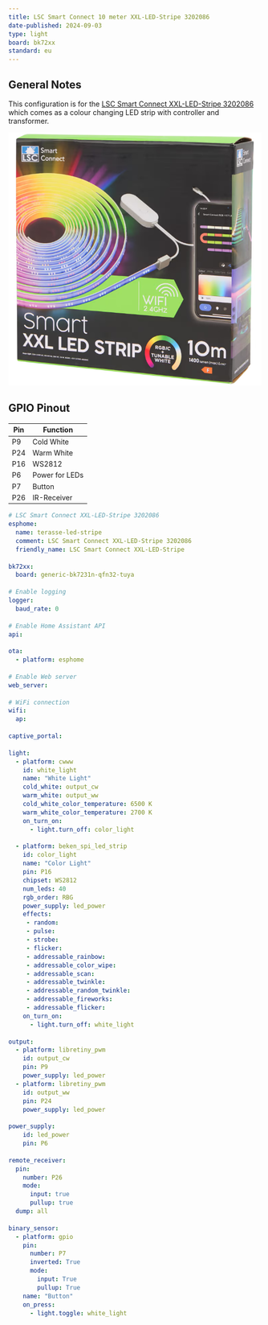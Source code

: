 ```yaml
---
title: LSC Smart Connect 10 meter XXL-LED-Stripe 3202086
date-published: 2024-09-03
type: light
board: bk72xx
standard: eu
---
```


## General Notes

This configuration is for the [LSC Smart Connect XXL-LED-Stripe 3202086](https://www.action.com/de-at/p/3202086/lsc-smart-connect-xxl-led-streifen/)
which comes as a colour changing LED strip with controller and transformer.

![LSC Smart Connect 10 meter XXL-LED-Stripe 3202086](LSC-Smart-Connect-XXL-LED-Stripe-3202086.png "LSC Smart Connect 10 meter XXL-LED-Stripe 3202086")

## GPIO Pinout

| Pin    | Function      |
| ------ | ------------- |
| P9     | Cold White    |
| P24    | Warm White    |
| P16    | WS2812        |
| P6     | Power for LEDs|
| P7     | Button        |
| P26    | IR-Receiver   |

```yaml
# LSC Smart Connect XXL-LED-Stripe 3202086
esphome:
  name: terasse-led-stripe
  comment: LSC Smart Connect XXL-LED-Stripe 3202086
  friendly_name: LSC Smart Connect XXL-LED-Stripe

bk72xx:
  board: generic-bk7231n-qfn32-tuya

# Enable logging
logger:
  baud_rate: 0

# Enable Home Assistant API
api:

ota:
  - platform: esphome

# Enable Web server
web_server:

# WiFi connection
wifi:
  ap:

captive_portal:

light:
  - platform: cwww
    id: white_light
    name: "White Light"
    cold_white: output_cw
    warm_white: output_ww
    cold_white_color_temperature: 6500 K
    warm_white_color_temperature: 2700 K
    on_turn_on:
      - light.turn_off: color_light

  - platform: beken_spi_led_strip
    id: color_light
    name: "Color Light"
    pin: P16
    chipset: WS2812
    num_leds: 40
    rgb_order: RBG
    power_supply: led_power
    effects:
     - random:
     - pulse:
     - strobe:
     - flicker:
     - addressable_rainbow:
     - addressable_color_wipe:
     - addressable_scan:
     - addressable_twinkle:
     - addressable_random_twinkle:
     - addressable_fireworks:
     - addressable_flicker:
    on_turn_on:
      - light.turn_off: white_light

output:
  - platform: libretiny_pwm
    id: output_cw
    pin: P9
    power_supply: led_power
  - platform: libretiny_pwm
    id: output_ww
    pin: P24
    power_supply: led_power

power_supply:
    id: led_power
    pin: P6

remote_receiver:
  pin:
    number: P26
    mode:
      input: true
      pullup: true
  dump: all

binary_sensor:
  - platform: gpio
    pin:
      number: P7
      inverted: True
      mode:
        input: True
        pullup: True
    name: "Button"
    on_press:
      - light.toggle: white_light
```
